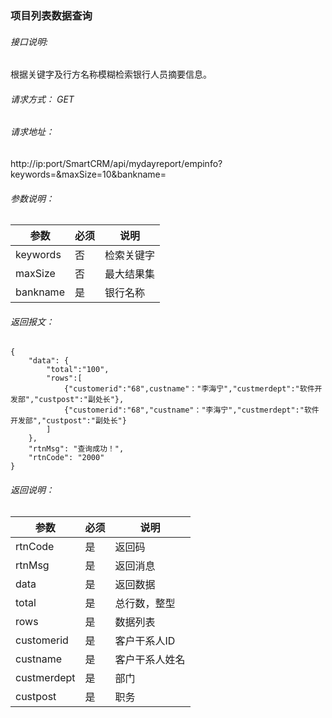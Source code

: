 ### 项目列表数据查询

###### 接口说明:
根据关键字及行方名称模糊检索银行人员摘要信息。

###### 请求方式： GET

###### 请求地址： 

http://ip:port/SmartCRM/api/mydayreport/empinfo?keywords=&maxSize=10&bankname=

###### 参数说明：

参数 | 必须 | 说明
---|---|---
keywords | 否 | 检索关键字
maxSize | 否 | 最大结果集
bankname | 是 | 银行名称

###### 返回报文：

```
{
    "data": {
        "total":"100",
        "rows":[
            {"customerid":"68",custname"："李海宁","custmerdept":"软件开发部","custpost":"副处长"},
            {"customerid":"68","custname"："李海宁","custmerdept":"软件开发部","custpost":"副处长"}
        ]
    },
    "rtnMsg": "查询成功！",
    "rtnCode": "2000"
}
```

###### 返回说明：

参数 | 必须 | 说明
---|---|---
rtnCode | 是 | 返回码
rtnMsg | 是 | 返回消息
data | 是 | 返回数据
total | 是 | 总行数，整型
rows | 是 | 数据列表
customerid | 是 | 客户干系人ID
custname | 是 | 客户干系人姓名
custmerdept | 是 | 部门
custpost | 是 | 职务
